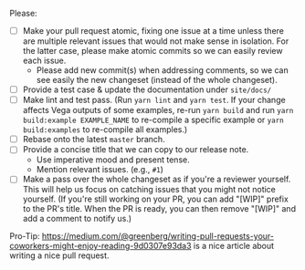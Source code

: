 Please:
- [ ] Make your pull request atomic, fixing one issue at a time unless there are multiple relevant issues that would not make sense in isolation. For the latter case, please make atomic commits so we can easily review each issue.
  - Please add new commit(s) when addressing comments, so we can see easily the new changeset (instead of the whole changeset).
- [ ] Provide a test case & update the documentation under `site/docs/`
- [ ] Make lint and test pass. (Run `yarn lint` and `yarn test`.  If your change affects Vega outputs of some examples, re-run `yarn build` and run `yarn build:example EXAMPLE_NAME` to re-compile a specific example or `yarn build:examples` to re-compile all examples.)
- [ ] Rebase onto the latest `master` branch.
- [ ] Provide a concise title that we can copy to our release note.
  - Use imperative mood and present tense.
  - Mention relevant issues. (e.g., `#1`)
- [ ] Make a pass over the whole changeset as if you're a reviewer yourself. This will help us focus on catching issues that you might not notice yourself. (If you're still working on your PR, you can add "[WIP]" prefix to the PR's title. When the PR is ready, you can then remove "[WIP]" and add a comment to notify us.)

Pro-Tip: https://medium.com/@greenberg/writing-pull-requests-your-coworkers-might-enjoy-reading-9d0307e93da3 is a nice article about writing a nice pull request.

